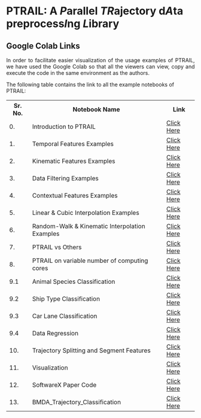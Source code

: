 <h1> PTRAIL:  A <b><i>P</i></b>arallel
<b><i>TR</i></b>ajectory
d<b><i>A</i></b>ta
preprocess<b><i>I</i></b>ng
<b><i>L</i></b>ibrary
</h1>

<h2> Google Colab Links </h2>

<p align="justify">
    In order to facilitate easier visualization of the
    usage examples of PTRAIL, we have used the Google Colab so 
    that all the viewers can view, copy and execute the code in 
    the same environment as the authors.
    
The following table contains the link to all the example notebooks
of PTRAIL:
</p>

<table>
    <tr>
        <th> Sr. No. </th>
        <th> Notebook Name</th>
        <th> Link </th>
    </tr>
    <tr>
        <td> 0. </td>
        <td> Introduction to PTRAIL </td>
        <td> <a href="https://colab.research.google.com/drive/1lBIsYPjHXqu3SDwEilVHhAA9CX0X8Suv?usp=sharing" target="_blank"> Click Here </a></td>
    </tr>
    <tr>
        <td> 1. </td>
        <td> Temporal Features Examples </td>
        <td> <a href="https://colab.research.google.com/drive/1pqDkblJMgsFv_EkOXG_X98R0JwOjUfs6?usp=sharing" target="_blank"> Click Here </a></td>
    </tr>
    <tr>
        <td> 2. </td>
        <td> Kinematic Features Examples </td>
        <td> <a href="https://colab.research.google.com/drive/1KSoZDX0yRgPYBE5rC1_7BeMrlLqehP0E?usp=sharing" target="_blank"> Click Here </a></td>
    </tr>
    <tr>
        <td> 3. </td>
        <td> Data Filtering Examples </td>
        <td> <a href="https://colab.research.google.com/drive/1u972Y2wWyg2Vggf9ChPdLr2Pl8FTbqB8?usp=sharing" target="_blank"> Click Here </a></td>
    </tr>
    <tr>
        <td> 4. </td>
        <td> Contextual Features Examples </td>
        <td> <a href="https://colab.research.google.com/drive/1fMqoNtnl0LJ8aJI7-l6SO5EgCRPbd0bA?usp=sharing" target="_blank"> Click Here </a></td>
    </tr>
    <tr>
        <td> 5. </td>
        <td> Linear & Cubic Interpolation Examples </td>
        <td> <a href="https://colab.research.google.com/drive/12iEWS5ERXCrJIo82AA3sKbz11a4JHQvf?usp=sharing" target="_blank"> Click Here </a></td>
    </tr>
    <tr>
        <td> 6. </td>
        <td> Random-Walk & Kinematic Interpolation Examples </td>
        <td> <a href="https://colab.research.google.com/drive/1ODBScn00CQvYDy2faw7vCRjTJV7eFP_7?usp=sharing" target="_blank"> Click Here </a></td>
    </tr>
    <tr>
        <td> 7. </td>
        <td> PTRAIL vs Others </td>
        <td> <a href="https://colab.research.google.com/drive/1_1JH8nvYzzAvN0U9Nmi_PItIYJRUpd0o?usp=sharing" target="_blank"> Click Here </a></td>
    </tr>
    <tr>
        <td> 8. </td>
        <td> PTRAIL on variable number of computing cores </td>
        <td> <a href="https://colab.research.google.com/drive/1hzldr6REH8V_wmlwMqupCbCY89S8TLMM?usp=sharing" target="_blank"> Click Here </a></td>
    </tr>
    <tr>
        <td> 9.1 </td>
        <td> Animal Species Classification </td>
        <td> <a href="https://colab.research.google.com/drive/1XCg2XcLWGiE-8GzPKpRRSNZgDp_jU-Xh?usp=sharing" target="_blank"> Click Here </a></td>
    </tr>
    <tr>
        <td> 9.2 </td>
        <td> Ship Type Classification </td>
        <td> <a href="https://colab.research.google.com/drive/1OAvuHl-yn4c_GcetozOKDXl_dfOkYwPn?usp=sharing" target="_blank"> Click Here </a></td>
    </tr>
    <tr>
        <td> 9.3 </td>
        <td> Car Lane Classification </td>
        <td> <a href="https://colab.research.google.com/drive/1zSdvzAlaCtwoNQxilQ5Mz9A9XZ2fhl0O?usp=sharing" target="_blank"> Click Here </a></td>
    </tr>
    <tr>
        <td> 9.4 </td>
        <td> Data Regression </td>
        <td> <a href="https://colab.research.google.com/drive/1vpsgFQjGe4tv2xIOr8Z2iaIYX_ZYlveB?usp=sharing" target="_blank"> Click Here </a></td>
    </tr>
    <tr>
        <td> 10. </td>
        <td> Trajectory Splitting and Segment Features </td>
        <td> <a href="https://colab.research.google.com/drive/1Bm09EeWuBGjv09h83bJ1-Oun2dLYn_yr?usp=sharing" target="_blank"> Click Here </a></td>
    </tr>
    <tr>
        <td> 11. </td>
        <td> Visualization </td>
        <td> <a href="https://colab.research.google.com/drive/13WVFgrctxgkdL-yrEGFqM9mdOMR2PJaf?usp=sharing" target="_blank"> Click Here </a></td>
    </tr>
    <tr>
        <td> 12. </td>    
        <td> SoftwareX Paper Code </td>    
        <td> <a href="" target="_blank"> Click Here </a></td>
    </tr>
    <tr>
        <td> 13. </td>    
        <td> BMDA_Trajectory_Classification </td>    
        <td> <a href="https://colab.research.google.com/drive/1kJSn2umrmP52tuhnsE0hJZNjlncZbhS2?usp=sharing&authuser=1#scrollTo=43uZNrfCF__P" target="_blank"> Click Here </a></td>
    </tr>
</table>
